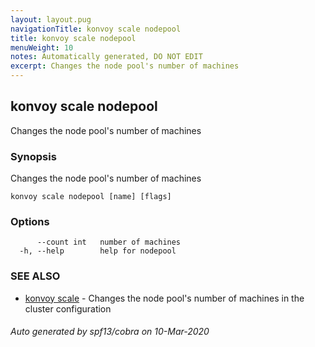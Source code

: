 ```yaml
---
layout: layout.pug
navigationTitle: konvoy scale nodepool
title: konvoy scale nodepool
menuWeight: 10
notes: Automatically generated, DO NOT EDIT
excerpt: Changes the node pool's number of machines
---
```


## konvoy scale nodepool

Changes the node pool's number of machines

### Synopsis

Changes the node pool's number of machines

```
konvoy scale nodepool [name] [flags]
```

### Options

```
      --count int   number of machines
  -h, --help        help for nodepool
```

### SEE ALSO

* [konvoy scale](../)	 - Changes the node pool's number of machines in the cluster configuration

###### Auto generated by spf13/cobra on 10-Mar-2020
